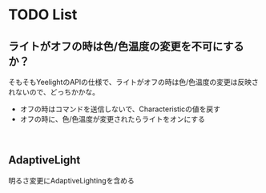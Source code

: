 # TODO List

## ライトがオフの時は色/色温度の変更を不可にするか？
そもそもYeelightのAPIの仕様で、ライトがオフの時は色/色温度の変更は反映されないので、どっちかかな。

* オフの時はコマンドを送信しないで、Characteristicの値を戻す
* オフの時に、色/色温度が変更されたらライトをオンにする

<br>

## AdaptiveLight
明るさ変更にAdaptiveLightingを含める